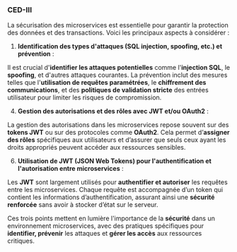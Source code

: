 ### CED-III

La sécurisation des microservices est essentielle pour garantir la protection des données et des transactions. Voici les principaux aspects à considérer :

1. **Identification des types d'attaques (SQL injection, spoofing, etc.) et prévention** :

Il est crucial d'**identifier les attaques potentielles** comme l'**injection SQL**, le **spoofing**, et d'autres attaques courantes. La prévention inclut des mesures telles que l'**utilisation de requêtes paramétrées**, le **chiffrement des communications**, et des **politiques de validation stricte** des entrées utilisateur pour limiter les risques de compromission.

4. **Gestion des autorisations et des rôles avec JWT et/ou OAuth2** :

La gestion des autorisations dans les microservices repose souvent sur des **tokens JWT** ou sur des protocoles comme **OAuth2**. Cela permet d’**assigner des rôles** spécifiques aux utilisateurs et d’assurer que seuls ceux ayant les droits appropriés peuvent accéder aux ressources sensibles.

6. **Utilisation de JWT (JSON Web Tokens) pour l'authentification et l'autorisation entre microservices** :

Les **JWT** sont largement utilisés pour **authentifier et autoriser** les requêtes entre les microservices. Chaque requête est accompagnée d’un token qui contient les informations d’authentification, assurant ainsi une **sécurité renforcée** sans avoir à stocker d’état sur le serveur.

Ces trois points mettent en lumière l'importance de la **sécurité** dans un environnement microservices, avec des pratiques spécifiques pour **identifier, prévenir** les attaques et **gérer les accès** aux ressources critiques.
